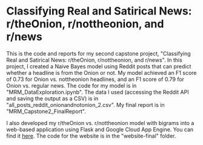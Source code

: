 # Classifying Real and Satirical News:  r/theOnion, r/nottheonion, and r/news

This is the code and reports for my second capstone project, "Classifying Real and Satirical News: r/theOnion, r/nottheonion, and r/news". In this project, I created a Naive Bayes model using Reddit posts that can predict whether a headline is from the Onion or not. My model achieved an F1 score of 0.73 for Onion vs. nottheonion headlines, and an F1 score of 0.79 for Onion vs. regular news. The code for my model is in "MRM_DataExploration.ipynb". The data I used (accessing the Reddit API and saving the output as a CSV) is in "all_posts_reddit_onionandnotonion_2.csv". My final report is in "MRM_Capstone2_FinalReport".

I also developed my r/theOnion vs. r/nottheonion model with bigrams into a web-based application using Flask and Google Cloud App Engine. You can find it [here](https://onion-nottheonion-app.appspot.com/). The code for the website is in the "website-final" folder.
